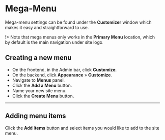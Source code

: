 # Mega-Menu

Mega-menu settings can be found under the **Customizer** window which makes it easy and straightforward to use.

!> Note that mega menus only works in the **Primary Menu** location, which by default is the main navigation under site logo.

## Creating a new menu

* On the frontend, in the Admin bar, click **Customize**.
* On the backend, click **Appearance** » **Customize**.
* Navigate to **Menus** panel.
* Click the **Add a Menu** button.
* Name your new site menu.
* Click the **Create Menu** button.

<hr/>

## Adding menu items

Click the **Add Items** button and select items you would like to add to the site menu.
